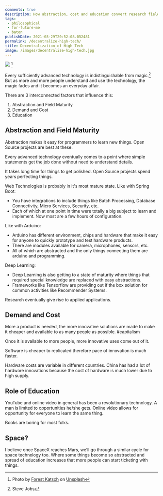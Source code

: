 ```yaml
---
comments: true
description: How abstraction, cost and education convert research fields to applied.
tags:
 - philosophical
 - for-future-me
 - baton
publishDate: 2021-08-29T20:52:08.052481
permalink: /decentralize-high-tech/
title: Decentralization of High Tech
image: /images/decentralize-high-tech.jpg
---
```

![](/images/decentralize-high-tech.jpg) [^2]

Every sufficiently advanced technology is indistinguishable from magic.[^1] But as more and more people understand and use the technology, the magic fades and it becomes an everyday affair.

There are 3 interconnected factors that influence this:

1. Abstraction and Field Maturity
2. Demand and Cost
3. Education

## Abstraction and Field Maturity

Abstraction makes it easy for programmers to learn new things. Open Source projects are best at these.

Every advanced technology eventually comes to a point where simple statements get the job done without need to understand details.

It takes long time for things to get polished. Open Source projects spend years perfecting things.

Web Technologies is probably in it's most mature state. Like with Spring Boot:

- You have integrations to include things like Batch Processing, Database Connectivity, Micro Services, Security, etc.
- Each of which at one point in time were totally a big subject to learn and implement. Now most are a few hours of configuration.

Like with Arduino:

- Arduino has different environment, chips and hardware that make it easy for anyone to quickly prototype and test hardware products.
- There are modules available for camera, microphones, sensors, etc.
- All of which are abstracted and the only things connecting them are arduino and programming.

Deep Learning:

- Deep Learning is also getting to a state of maturity where things that required special knowledge are replaced with easy abstractions.
- Frameworks like Tensorflow are providing out if the box solution for common activities like Recommender Systems.

Research eventually give rise to applied applications.

## Demand and Cost

More a product is needed, the more innovative solutions are made to make it cheaper and available to as many people as possible. #capitalism

Once it is available to more people, more innovative uses come out of it.

Software is cheaper to replicated therefore pace of innovation is much faster.

Hardware costs are variable in different countries. China has had a lot of hardware innovations because the cost of hardware is much lower due to high supply.

## Role of Education

YouTube and online video in general has been a revolutionary technology. A man is limited to opportunities he/she gets. Online video allows for opportunity for everyone to learn the same thing.

Books are boring for most folks.

## Space?

I believe once SpaceX reaches Mars, we’ll go through a similar cycle for space technology too. Where some things become so abstracted and spread of education increases that more people can start ticketing with things.

[^2]: Photo by <a href="https://unsplash.com/@forestkatsch?utm_source=unsplash&utm_medium=referral&utm_content=creditCopyText">Forest Katsch</a> on <a href="https://unsplash.com/s/photos/starship?utm_source=unsplash&utm_medium=referral&utm_content=creditCopyText">Unsplash</a>
[^1]: Steve Jobs
  